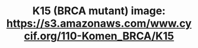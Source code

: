 ---
title: "K15 (BRCA mutant)
image: https://s3.amazonaws.com/www.cycif.org/110-Komen_BRCA/K15"
layout: minerva-1-5 
exhibit: config-110-Komen_BRCA/K15
---